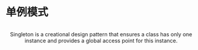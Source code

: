 # 单例模式

<p align="center">
<img src = "https://github.com/user-attachments/assets/e03d7f3a-8956-45a4-8dc4-dcef1555d30f" alt="">
</p>
<p align="center">
Singleton is a creational design pattern that ensures a class has only one instance and provides a global access point for this instance.<img src = "https://i.imgur.com/EF6t6WA.png" alt="">
</p>